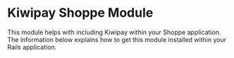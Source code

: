 # Kiwipay Shoppe Module

This module helps with including Kiwipay within your Shoppe application. The 
information below explains how to get this module installed within your Rails
application.
